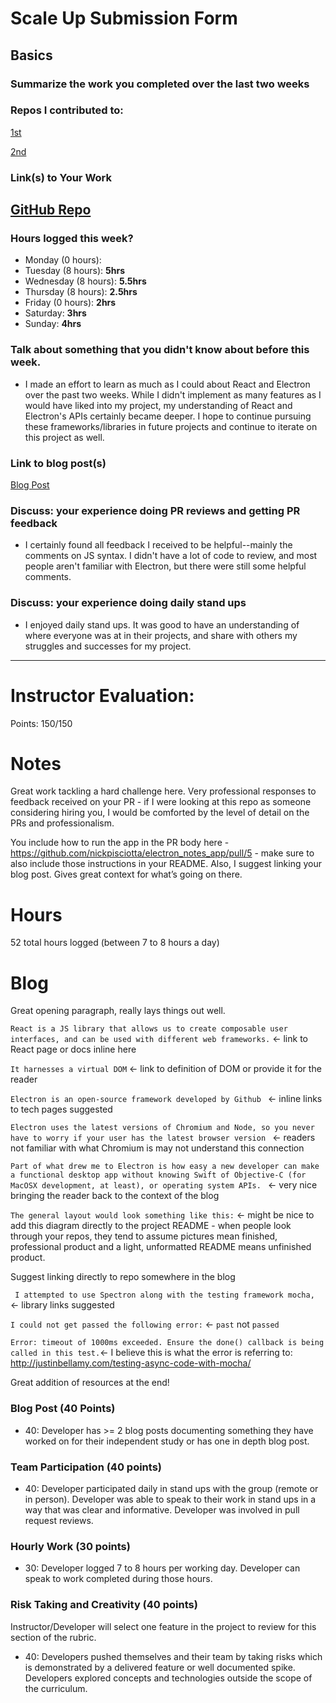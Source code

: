 # Scale Up Submission Form

## Basics

### Summarize the work you completed over the last two weeks
### Repos I contributed to:
[1st](https://github.com/icorson3/turing-arcade/pull/1)

[2nd](https://github.com/marcellawigg/flashcards/pull/4)
### Link(s) to Your Work

 [GitHub Repo](https://github.com/nickpisciotta/electron_notes_app)
 -

### Hours logged this week?

- Monday (0 hours):
- Tuesday (8 hours): **5hrs**
- Wednesday (8 hours): **5.5hrs**
- Thursday (8 hours): **2.5hrs**
- Friday (0 hours): **2hrs**
- Saturday: **3hrs**
- Sunday: **4hrs**


### Talk about something that you didn't know about before this week.
*  I made an effort to learn as much as I could about React and Electron over the past two weeks.  While I didn't implement as many features as I would have liked into my project, my understanding of React and Electron's APIs certainly became deeper.  I hope to continue pursuing these frameworks/libraries in future projects and continue to iterate on this project as well.

### Link to blog post(s)
[Blog Post](https://medium.com/@npisciotta/a-beginners-attempt-at-github-s-electron-6fe001ab561#.w4wmsww0z)
### Discuss: your experience doing PR reviews and getting PR feedback
* I certainly found all feedback I received to be helpful--mainly the comments on JS syntax.  I didn't have a lot of code to review, and most people aren't familiar with Electron, but there were still some helpful comments.

### Discuss: your experience doing daily stand ups
* I enjoyed daily stand ups.  It was good to have an understanding of where everyone was at in their projects, and share with others my struggles and successes for my project.


-----

# Instructor Evaluation:

Points: 150/150


# Notes

Great work tackling a hard challenge here. Very professional responses to feedback received on your PR - if I were looking at this repo as someone considering hiring you, I would be comforted by the level of detail on the PRs and professionalism.

You include how to run the app in the PR body here - https://github.com/nickpisciotta/electron_notes_app/pull/5 - make sure to also include those instructions in your README. Also, I suggest linking your blog post. Gives great context for what’s going on there. 

# Hours

52 total hours logged (between 7 to 8 hours a day)

# Blog

Great opening paragraph, really lays things out well. 

`React is a JS library that allows us to create composable user interfaces, and can be used with different web frameworks.` <- link to React page or docs inline here

`It harnesses a virtual DOM` <- link to definition of DOM or provide it for the reader

`Electron is an open-source framework developed by Github ` <- inline links to tech pages suggested

`Electron uses the latest versions of Chromium and Node, so you never have to worry if your user has the latest browser version
` <- readers not familiar with what Chromium is may not understand this connection

`Part of what drew me to Electron is how easy a new developer can make a functional desktop app without knowing Swift of Objective-C (for MacOSX development, at least), or operating system APIs. ` <- very nice bringing the reader back to the context of the blog

`The general layout would look something like this:` <- might be nice to add this diagram directly to the project README - when people look through your repos, they tend to assume pictures mean finished, professional product and a light, unformatted README means unfinished product. 

Suggest linking directly to repo somewhere in the blog

` I attempted to use Spectron along with the testing framework mocha,` <- library links suggested

`I could not get passed the following error:` <- `past` not `passed`

`Error: timeout of 1000ms exceeded. Ensure the done() callback is being called in this test.`<-  I believe this is what the error is referring to: http://justinbellamy.com/testing-async-code-with-mocha/

Great addition of resources at the end!

### Blog Post (40 Points)  
  * 40: Developer has >= 2 blog posts documenting something they have worked on for their independent study or has one in depth blog post.

### Team Participation (40 points)

  * 40: Developer participated daily in stand ups with the group (remote or in person). Developer was able to speak to their work in stand ups in a way that was clear and informative. Developer was involved in pull request reviews.

### Hourly Work (30 points)

  * 30: Developer logged 7 to 8 hours per working day. Developer can speak to work completed during those hours.

### Risk Taking and Creativity (40 points)

  Instructor/Developer will select one feature in the project to review for this section of the rubric.

  * 40: Developers pushed themselves and their team by taking risks which is demonstrated by a delivered feature or well documented spike. Developers explored concepts and technologies outside the scope of the curriculum.

